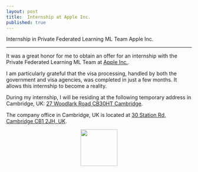```yaml
---
layout: post
title:  Internship at Apple Inc.
published: true
---
```


Internship in Private Federated Learning ML Team Apple Inc.

---

It was a great honor for me to obtain an offer for an internship with the Private Federated Learning ML Team at [Apple Inc.](https://www.apple.com/).

I am particularly grateful that the visa processing, handled by both the government and visa agencies, was completed in just a few months. It allows this internship to become a reality.

During my internship, I will be residing at the following temporary address in Cambridge, UK: [27 Woodlark Road CB30HT Cambridge](https://maps.app.goo.gl/1NWYf4jQsvKp1fcz9).

The company office in Cambridge, UK is located at [30 Station Rd, Cambridge CB1 2JH, UK](https://maps.app.goo.gl/GGFGBMyPrHGAAp9H8).

<div style="text-align:center">
  <img height="100px" src="https://burlachenkok.github.io/materials/Apple_logo_black.svg"/>
</div>
